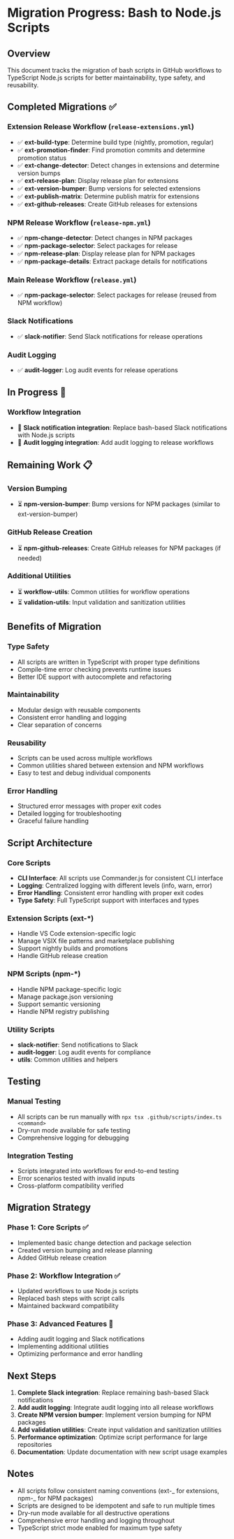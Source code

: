 # Migration Progress: Bash to Node.js Scripts

## Overview

This document tracks the migration of bash scripts in GitHub workflows to TypeScript Node.js scripts for better maintainability, type safety, and reusability.

## Completed Migrations ✅

### Extension Release Workflow (`release-extensions.yml`)

- ✅ **ext-build-type**: Determine build type (nightly, promotion, regular)
- ✅ **ext-promotion-finder**: Find promotion commits and determine promotion status
- ✅ **ext-change-detector**: Detect changes in extensions and determine version bumps
- ✅ **ext-release-plan**: Display release plan for extensions
- ✅ **ext-version-bumper**: Bump versions for selected extensions
- ✅ **ext-publish-matrix**: Determine publish matrix for extensions
- ✅ **ext-github-releases**: Create GitHub releases for extensions

### NPM Release Workflow (`release-npm.yml`)

- ✅ **npm-change-detector**: Detect changes in NPM packages
- ✅ **npm-package-selector**: Select packages for release
- ✅ **npm-release-plan**: Display release plan for NPM packages
- ✅ **npm-package-details**: Extract package details for notifications

### Main Release Workflow (`release.yml`)

- ✅ **npm-package-selector**: Select packages for release (reused from NPM workflow)

### Slack Notifications

- ✅ **slack-notifier**: Send Slack notifications for release operations

### Audit Logging

- ✅ **audit-logger**: Log audit events for release operations

## In Progress 🔄

### Workflow Integration

- 🔄 **Slack notification integration**: Replace bash-based Slack notifications with Node.js scripts
- 🔄 **Audit logging integration**: Add audit logging to release workflows

## Remaining Work 📋

### Version Bumping

- ⏳ **npm-version-bumper**: Bump versions for NPM packages (similar to ext-version-bumper)

### GitHub Release Creation

- ⏳ **npm-github-releases**: Create GitHub releases for NPM packages (if needed)

### Additional Utilities

- ⏳ **workflow-utils**: Common utilities for workflow operations
- ⏳ **validation-utils**: Input validation and sanitization utilities

## Benefits of Migration

### Type Safety

- All scripts are written in TypeScript with proper type definitions
- Compile-time error checking prevents runtime issues
- Better IDE support with autocomplete and refactoring

### Maintainability

- Modular design with reusable components
- Consistent error handling and logging
- Clear separation of concerns

### Reusability

- Scripts can be used across multiple workflows
- Common utilities shared between extension and NPM workflows
- Easy to test and debug individual components

### Error Handling

- Structured error messages with proper exit codes
- Detailed logging for troubleshooting
- Graceful failure handling

## Script Architecture

### Core Scripts

- **CLI Interface**: All scripts use Commander.js for consistent CLI interface
- **Logging**: Centralized logging with different levels (info, warn, error)
- **Error Handling**: Consistent error handling with proper exit codes
- **Type Safety**: Full TypeScript support with interfaces and types

### Extension Scripts (ext-\*)

- Handle VS Code extension-specific logic
- Manage VSIX file patterns and marketplace publishing
- Support nightly builds and promotions
- Handle GitHub release creation

### NPM Scripts (npm-\*)

- Handle NPM package-specific logic
- Manage package.json versioning
- Support semantic versioning
- Handle NPM registry publishing

### Utility Scripts

- **slack-notifier**: Send notifications to Slack
- **audit-logger**: Log audit events for compliance
- **utils**: Common utilities and helpers

## Testing

### Manual Testing

- All scripts can be run manually with `npx tsx .github/scripts/index.ts <command>`
- Dry-run mode available for safe testing
- Comprehensive logging for debugging

### Integration Testing

- Scripts integrated into workflows for end-to-end testing
- Error scenarios tested with invalid inputs
- Cross-platform compatibility verified

## Migration Strategy

### Phase 1: Core Scripts ✅

- Implemented basic change detection and package selection
- Created version bumping and release planning
- Added GitHub release creation

### Phase 2: Workflow Integration ✅

- Updated workflows to use Node.js scripts
- Replaced bash steps with script calls
- Maintained backward compatibility

### Phase 3: Advanced Features 🔄

- Adding audit logging and Slack notifications
- Implementing additional utilities
- Optimizing performance and error handling

## Next Steps

1. **Complete Slack integration**: Replace remaining bash-based Slack notifications
2. **Add audit logging**: Integrate audit logging into all release workflows
3. **Create NPM version bumper**: Implement version bumping for NPM packages
4. **Add validation utilities**: Create input validation and sanitization utilities
5. **Performance optimization**: Optimize script performance for large repositories
6. **Documentation**: Update documentation with new script usage examples

## Notes

- All scripts follow consistent naming conventions (ext-_ for extensions, npm-_ for NPM packages)
- Scripts are designed to be idempotent and safe to run multiple times
- Dry-run mode available for all destructive operations
- Comprehensive error handling and logging throughout
- TypeScript strict mode enabled for maximum type safety
